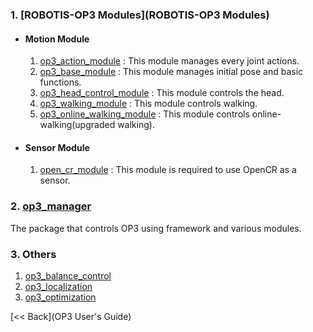 ### 1. [ROBOTIS-OP3 Modules](ROBOTIS-OP3 Modules)
 - #### Motion Module
   1. [op3_action_module](op3_action_module) : This module manages every joint actions.  
   2. [op3_base_module](op3_base_module) : This module manages initial pose and basic functions.  
   3. [op3_head_control_module](op3_head_control_module) : This module controls the head.  
   4. [op3_walking_module](op3_walking_module) : This module controls walking.  
   5. [op3_online_walking_module](op3_online_walking_module) : This module controls online-walking(upgraded walking).

 - #### Sensor Module
   1. [open_cr_module](open_cr_module) : This module is required to use OpenCR as a sensor.  

### 2. [op3_manager](op3_manager)
  The package that controls OP3 using framework and various modules.   

### 3. Others
  1. [op3_balance_control](op3_balance_control.md)
  2. [op3_localization](op3_localization.md)  
  3. [op3_optimization](op3_optimization.md)


[&lt;&lt; Back](OP3 User's Guide)  
